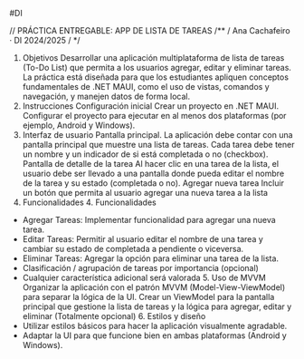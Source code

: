 #DI

// PRÁCTICA ENTREGABLE: APP DE LISTA DE TAREAS 
/**
/ Ana Cachafeiro · DI 2024/2025 
/
*/

  1. Objetivos
Desarrollar una aplicación multiplataforma de lista de tareas (To-Do List) que permita
a los usuarios agregar, editar y eliminar tareas. La práctica está diseñada para que los
estudiantes apliquen conceptos fundamentales de .NET MAUI, como el uso de vistas,
comandos y navegación, y manejen datos de forma local.
  2. Instrucciones
Configuración inicial
Crear un proyecto en .NET MAUI. Configurar el proyecto para ejecutar en al menos
dos plataformas (por ejemplo, Android y Windows).
  3. Interfaz de usuario
Pantalla principal.
La aplicación debe contar con una pantalla principal que muestre una lista de tareas.
Cada tarea debe tener un nombre y un indicador de si está completada o no (checkbox).
Pantalla de detalle de la tarea
Al hacer clic en una tarea de la lista, el usuario debe ser llevado a una pantalla donde
pueda editar el nombre de la tarea y su estado (completada o no).
Agregar nueva tarea
Incluir un botón que permita al usuario agregar una nueva tarea a la lista
  4. Funcionalidades  4. Funcionalidades
- Agregar Tareas: Implementar funcionalidad para agregar una nueva tarea.
- Editar Tareas: Permitir al usuario editar el nombre de una tarea y cambiar su
estado de completada a pendiente o viceversa.
- Eliminar Tareas: Agregar la opción para eliminar una tarea de la lista.
- Clasificación / agrupación de tareas por importancia (opcional)
- Cualquier característica adicional será valorada
  5. Uso de MVVM
Organizar la aplicación con el patrón MVVM (Model-View-ViewModel) para separar
la lógica de la UI. Crear un ViewModel para la pantalla principal que gestione la lista de
tareas y la lógica para agregar, editar y eliminar
(Totalmente opcional)
  6. Estilos y diseño
- Utilizar estilos básicos para hacer la aplicación visualmente agradable.
- Adaptar la UI para que funcione bien en ambas plataformas (Android y
Windows).
